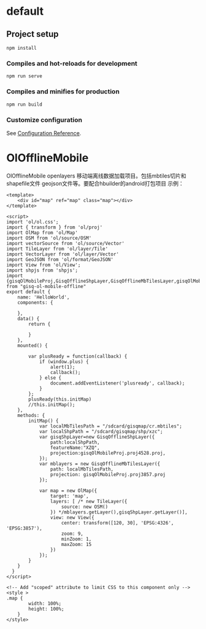 
# default

## Project setup
```
npm install
```

### Compiles and hot-reloads for development
```
npm run serve
```

### Compiles and minifies for production
```
npm run build
```



### Customize configuration
See [Configuration Reference](https://cli.vuejs.org/config/).

# OlOfflineMobile
OlOfflineMobile
openlayers 移动端离线数据加载项目。包括mbtiles切片和shapefile文件 geojson文件等。要配合hbuilder的android打包项目
示例：
```
<template>
    <div id="map" ref="map" class="map"></div>
</template>

<script>
import 'ol/ol.css';
import { transform } from 'ol/proj'
import OlMap from 'ol/Map'
import OSM from 'ol/source/OSM'
import vectorSource from 'ol/source/Vector'
import TileLayer from 'ol/layer/Tile'
import VectorLayer from 'ol/layer/Vector'
import GeoJSON from 'ol/format/GeoJSON'
import View from 'ol/View';
import shpjs from 'shpjs';
import {gisqOlMobileProj,GisqOfflineShpLayer,GisqOfflineMbTilesLayer,gisqOlMobileStyle} from "gisq-ol-mobile-offline"
export default {
  	name: 'HelloWorld',
  	components: {
  		
  	},
  	data() {
  		return {
  
  		}
  	},
  	mounted() {
  		
  		var plusReady = function(callback) {
  			if (window.plus) {
  				alert(1);
  				callback();
  			} else {
  				document.addEventListener('plusready', callback);
  			}
  		};
  		plusReady(this.initMap) 
  		//this.initMap();
  	},
  	methods: {
  		initMap() {
  			var localMbTilesPath = "/sdcard/gisqmap/cr.mbtiles";
  			var localShpPath = "/sdcard/gisqmap/shp/xzc";
  			var gisqShpLayer=new GisqOfflineShpLayer({
  				path:localShpPath, 
  				featureName:"XZQ",
  				projection:gisqOlMobileProj.proj4528.proj,
  			});
  			var mblayers = new GisqOfflineMbTilesLayer({
  				path: localMbTilesPath,
  				projection: gisqOlMobileProj.proj3857.proj
  			});
			
  			var map = new OlMap({
  				target: 'map', 
  				layers: [ /* new TileLayer({
					source: new OSM()
				}) */mblayers.getLayer(),gisqShpLayer.getLayer()],
  				view: new View({
  					center: transform([120, 30], 'EPSG:4326', 'EPSG:3857'),
  					zoom: 9,
  					minZoom: 1,
  					maxZoom: 15
  				})
  			});
  		}
  	}
  }
</script>

<!-- Add "scoped" attribute to limit CSS to this component only -->
<style >
.map {
		width: 100%;
		height: 100%;
	}
</style>
```

